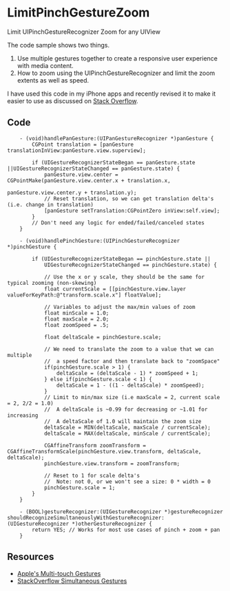 LimitPinchGestureZoom
=====================

Limit UIPinchGestureRecognizer Zoom for any UIView

The code sample shows two things.

1. Use multiple gestures together to create a responsive user experience with media content.
2. How to zoom using the UIPinchGestureRecognizer and limit the zoom extents as well as speed.

I have used this code in my iPhone apps and recently revised it to make it easier to use as discussed on [Stack Overflow](http://stackoverflow.com/a/5449865/276626).

Code
----
        - (void)handlePanGesture:(UIPanGestureRecognizer *)panGesture {
            CGPoint translation = [panGesture translationInView:panGesture.view.superview];
            
            if (UIGestureRecognizerStateBegan == panGesture.state ||UIGestureRecognizerStateChanged == panGesture.state) {
                panGesture.view.center = CGPointMake(panGesture.view.center.x + translation.x,
                                                     panGesture.view.center.y + translation.y);
                // Reset translation, so we can get translation delta's (i.e. change in translation)
                [panGesture setTranslation:CGPointZero inView:self.view];
            }
            // Don't need any logic for ended/failed/canceled states
        }

        - (void)handlePinchGesture:(UIPinchGestureRecognizer *)pinchGesture {
            
            if (UIGestureRecognizerStateBegan == pinchGesture.state ||
                UIGestureRecognizerStateChanged == pinchGesture.state) {
                
                // Use the x or y scale, they should be the same for typical zooming (non-skewing)
                float currentScale = [[pinchGesture.view.layer valueForKeyPath:@"transform.scale.x"] floatValue];
                
                // Variables to adjust the max/min values of zoom
                float minScale = 1.0;
                float maxScale = 2.0;
                float zoomSpeed = .5;
                
                float deltaScale = pinchGesture.scale;
                
                // We need to translate the zoom to a value that we can multiple
                //  a speed factor and then translate back to "zoomSpace"
                if(pinchGesture.scale > 1) {
                    deltaScale = (deltaScale - 1) * zoomSpeed + 1;
                } else if(pinchGesture.scale < 1) {
                    deltaScale = 1 - ((1 - deltaScale) * zoomSpeed);
                }
                // Limit to min/max size (i.e maxScale = 2, current scale = 2, 2/2 = 1.0)
                //  A deltaScale is ~0.99 for decreasing or ~1.01 for increasing
                //  A deltaScale of 1.0 will maintain the zoom size
                deltaScale = MIN(deltaScale, maxScale / currentScale);
                deltaScale = MAX(deltaScale, minScale / currentScale);
                
                CGAffineTransform zoomTransform = CGAffineTransformScale(pinchGesture.view.transform, deltaScale, deltaScale);
                pinchGesture.view.transform = zoomTransform;
                
                // Reset to 1 for scale delta's
                //  Note: not 0, or we won't see a size: 0 * width = 0
                pinchGesture.scale = 1;
            }
        }

        - (BOOL)gestureRecognizer:(UIGestureRecognizer *)gestureRecognizer shouldRecognizeSimultaneouslyWithGestureRecognizer:(UIGestureRecognizer *)otherGestureRecognizer {
            return YES; // Works for most use cases of pinch + zoom + pan
        }



Resources
----

* [Apple's Multi-touch Gestures](https://developer.apple.com/library/ios/documentation/EventHandling/Conceptual/EventHandlingiPhoneOS/GestureRecognizer_basics/GestureRecognizer_basics.html#//apple_ref/doc/uid/TP40009541-CH2-SW2)
* [StackOverflow Simultaneous Gestures](http://stackoverflow.com/a/5449865/276626)
